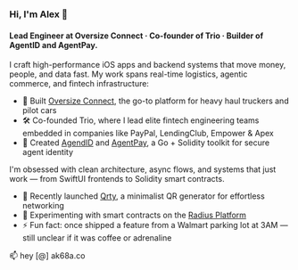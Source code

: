 ### Hi, I'm Alex 👋

#### Lead Engineer at Oversize Connect · Co-founder of Trio · Builder of AgentID and AgentPay.

I craft high-performance iOS apps and backend systems that move money, people, and data fast. My work spans real-time logistics, agentic commerce, and fintech infrastructure:

- 📱 Built [Oversize Connect](https://apps.apple.com/us/app/oversize-connect/id6741709246), the go-to platform for heavy haul truckers and pilot cars
- 🛠 Co-founded Trio, where I lead elite fintech engineering teams embedded in companies like PayPal, LendingClub, Empower & Apex
- 🔐 Created [AgendID](https://github.com/ak68a/agentid-core) and [AgentPay](https://github.com/ak68a/agentpay-core), a Go + Solidity toolkit for secure agent identity

I'm obsessed with clean architecture, async flows, and systems that just work — from SwiftUI frontends to Solidity smart contracts.

- 🚀 Recently launched [Qrty](https://apps.apple.com/us/app/qrty/id6744279795), a minimalist QR generator for effortless networking
- 🧪 Experimenting with smart contracts on the [Radius Platform](https://radiustech.xyz/)
- ⚡ Fun fact: once shipped a feature from a Walmart parking lot at 3AM — still unclear if it was coffee or adrenaline

📫 hey [@] ak68a.co
